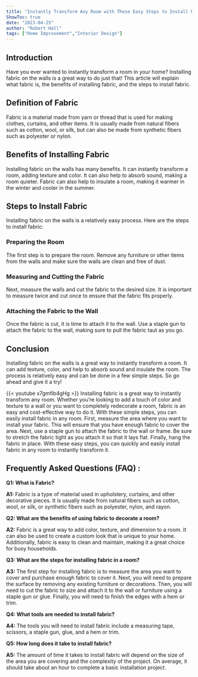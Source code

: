 ```yaml
---
title: "Instantly Transform Any Room with These Easy Steps to Install Fabric!"
ShowToc: true 
date: "2023-04-25"
author: "Robert Hall" 
tags: ["Home Improvement","Interior Design"]
---
```

## Introduction
Have you ever wanted to instantly transform a room in your home? Installing fabric on the walls is a great way to do just that! This article will explain what fabric is, the benefits of installing fabric, and the steps to install fabric. 

## Definition of Fabric
Fabric is a material made from yarn or thread that is used for making clothes, curtains, and other items. It is usually made from natural fibers such as cotton, wool, or silk, but can also be made from synthetic fibers such as polyester or nylon. 

## Benefits of Installing Fabric
Installing fabric on the walls has many benefits. It can instantly transform a room, adding texture and color. It can also help to absorb sound, making a room quieter. Fabric can also help to insulate a room, making it warmer in the winter and cooler in the summer. 

## Steps to Install Fabric
Installing fabric on the walls is a relatively easy process. Here are the steps to install fabric:

### Preparing the Room
The first step is to prepare the room. Remove any furniture or other items from the walls and make sure the walls are clean and free of dust. 

### Measuring and Cutting the Fabric 
Next, measure the walls and cut the fabric to the desired size. It is important to measure twice and cut once to ensure that the fabric fits properly. 

### Attaching the Fabric to the Wall
Once the fabric is cut, it is time to attach it to the wall. Use a staple gun to attach the fabric to the wall, making sure to pull the fabric taut as you go. 

## Conclusion
Installing fabric on the walls is a great way to instantly transform a room. It can add texture, color, and help to absorb sound and insulate the room. The process is relatively easy and can be done in a few simple steps. So go ahead and give it a try!

{{< youtube x7gmfib4gHg >}} 
Installing fabric is a great way to instantly transform any room. Whether you’re looking to add a touch of color and texture to a wall or you want to completely redecorate a room, fabric is an easy and cost-effective way to do it. With these simple steps, you can easily install fabric in any room. First, measure the area where you want to install your fabric. This will ensure that you have enough fabric to cover the area. Next, use a staple gun to attach the fabric to the wall or frame. Be sure to stretch the fabric tight as you attach it so that it lays flat. Finally, hang the fabric in place. With these easy steps, you can quickly and easily install fabric in any room to instantly transform it.

## Frequently Asked Questions (FAQ) :
**Q1: What is Fabric?**

**A1:** Fabric is a type of material used in upholstery, curtains, and other decorative pieces. It is usually made from natural fibers such as cotton, wool, or silk, or synthetic fibers such as polyester, nylon, and rayon.

**Q2: What are the benefits of using fabric to decorate a room?**

**A2:** Fabric is a great way to add color, texture, and dimension to a room. It can also be used to create a custom look that is unique to your home. Additionally, fabric is easy to clean and maintain, making it a great choice for busy households.

**Q3: What are the steps for installing fabric in a room?**

**A3:** The first step for installing fabric is to measure the area you want to cover and purchase enough fabric to cover it. Next, you will need to prepare the surface by removing any existing furniture or decorations. Then, you will need to cut the fabric to size and attach it to the wall or furniture using a staple gun or glue. Finally, you will need to finish the edges with a hem or trim.

**Q4: What tools are needed to install fabric?**

**A4:** The tools you will need to install fabric include a measuring tape, scissors, a staple gun, glue, and a hem or trim.

**Q5: How long does it take to install fabric?**

**A5:** The amount of time it takes to install fabric will depend on the size of the area you are covering and the complexity of the project. On average, it should take about an hour to complete a basic installation project.





